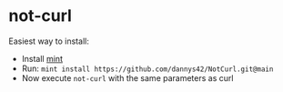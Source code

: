# not-curl

Easiest way to install:

* Install [mint](https://github.com/yonaskolb/Mint)
* Run: `mint install https://github.com/dannys42/NotCurl.git@main`
* Now execute `not-curl` with the same parameters as curl
